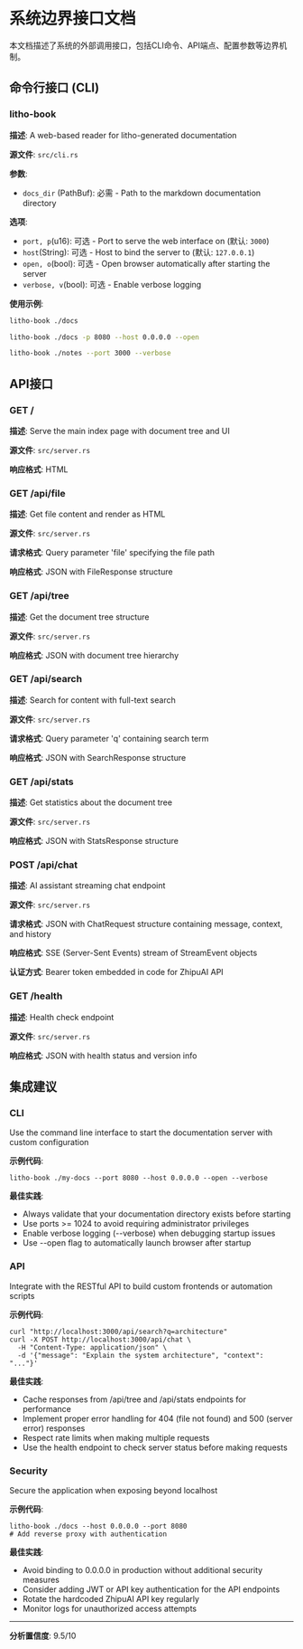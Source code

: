 # 系统边界接口文档

本文档描述了系统的外部调用接口，包括CLI命令、API端点、配置参数等边界机制。

## 命令行接口 (CLI)

### litho-book

**描述**: A web-based reader for litho-generated documentation

**源文件**: `src/cli.rs`

**参数**:

- `docs_dir` (PathBuf): 必需 - Path to the markdown documentation directory

**选项**:

- `port, p`(u16): 可选 - Port to serve the web interface on (默认: `3000`)
- `host`(String): 可选 - Host to bind the server to (默认: `127.0.0.1`)
- `open, o`(bool): 可选 - Open browser automatically after starting the server
- `verbose, v`(bool): 可选 - Enable verbose logging

**使用示例**:

```bash
litho-book ./docs
```

```bash
litho-book ./docs -p 8080 --host 0.0.0.0 --open
```

```bash
litho-book ./notes --port 3000 --verbose
```

## API接口

### GET /

**描述**: Serve the main index page with document tree and UI

**源文件**: `src/server.rs`

**响应格式**: HTML

### GET /api/file

**描述**: Get file content and render as HTML

**源文件**: `src/server.rs`

**请求格式**: Query parameter 'file' specifying the file path

**响应格式**: JSON with FileResponse structure

### GET /api/tree

**描述**: Get the document tree structure

**源文件**: `src/server.rs`

**响应格式**: JSON with document tree hierarchy

### GET /api/search

**描述**: Search for content with full-text search

**源文件**: `src/server.rs`

**请求格式**: Query parameter 'q' containing search term

**响应格式**: JSON with SearchResponse structure

### GET /api/stats

**描述**: Get statistics about the document tree

**源文件**: `src/server.rs`

**响应格式**: JSON with StatsResponse structure

### POST /api/chat

**描述**: AI assistant streaming chat endpoint

**源文件**: `src/server.rs`

**请求格式**: JSON with ChatRequest structure containing message, context, and history

**响应格式**: SSE (Server-Sent Events) stream of StreamEvent objects

**认证方式**: Bearer token embedded in code for ZhipuAI API

### GET /health

**描述**: Health check endpoint

**源文件**: `src/server.rs`

**响应格式**: JSON with health status and version info

## 集成建议

### CLI

Use the command line interface to start the documentation server with custom configuration

**示例代码**:

```
litho-book ./my-docs --port 8080 --host 0.0.0.0 --open --verbose
```

**最佳实践**:

- Always validate that your documentation directory exists before starting
- Use ports >= 1024 to avoid requiring administrator privileges
- Enable verbose logging (--verbose) when debugging startup issues
- Use --open flag to automatically launch browser after startup

### API

Integrate with the RESTful API to build custom frontends or automation scripts

**示例代码**:

```
curl "http://localhost:3000/api/search?q=architecture"
curl -X POST http://localhost:3000/api/chat \
  -H "Content-Type: application/json" \
  -d '{"message": "Explain the system architecture", "context": "..."}'
```

**最佳实践**:

- Cache responses from /api/tree and /api/stats endpoints for performance
- Implement proper error handling for 404 (file not found) and 500 (server error) responses
- Respect rate limits when making multiple requests
- Use the health endpoint to check server status before making requests

### Security

Secure the application when exposing beyond localhost

**示例代码**:

```
litho-book ./docs --host 0.0.0.0 --port 8080
# Add reverse proxy with authentication
```

**最佳实践**:

- Avoid binding to 0.0.0.0 in production without additional security measures
- Consider adding JWT or API key authentication for the API endpoints
- Rotate the hardcoded ZhipuAI API key regularly
- Monitor logs for unauthorized access attempts


---

**分析置信度**: 9.5/10
